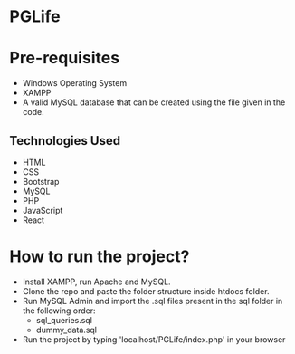 # PGLife
# Pre-requisites
- Windows Operating System
- XAMPP
- A valid MySQL database that can be created using the file given in the code.

## Technologies Used
- HTML
- CSS
- Bootstrap
- MySQL
- PHP
- JavaScript
- React

# How to run the project?
- Install XAMPP, run Apache and MySQL.
- Clone the repo and paste the folder structure inside htdocs folder.
- Run MySQL Admin and import the .sql files present in the sql folder in the following order:
  - sql_queries.sql
  - dummy_data.sql
- Run the project by typing 'localhost/PGLife/index.php' in your browser
